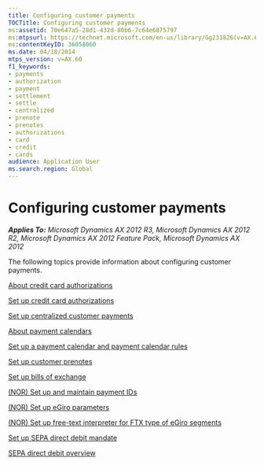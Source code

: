 ```yaml
---
title: Configuring customer payments
TOCTitle: Configuring customer payments
ms:assetid: 70e647a5-28d1-432d-80b6-7c64e6875797
ms:mtpsurl: https://technet.microsoft.com/en-us/library/Gg231826(v=AX.60)
ms:contentKeyID: 36058060
ms.date: 04/18/2014
mtps_version: v=AX.60
f1_keywords:
- payments
- authorization
- payment
- settlement
- settle
- centralized
- prenote
- prenotes
- authorizations
- card
- credit
- cards
audience: Application User
ms.search.region: Global
---
```


# Configuring customer payments 


_**Applies To:** Microsoft Dynamics AX 2012 R3, Microsoft Dynamics AX 2012 R2, Microsoft Dynamics AX 2012 Feature Pack, Microsoft Dynamics AX 2012_

The following topics provide information about configuring customer payments.

[About credit card authorizations](about-credit-card-authorizations.md)

[Set up credit card authorizations](set-up-credit-card-authorizations.md)

[Set up centralized customer payments](set-up-centralized-customer-payments.md)

[About payment calendars](about-payment-calendars.md)

[Set up a payment calendar and payment calendar rules](set-up-a-payment-calendar-and-payment-calendar-rules.md)

[Set up customer prenotes](set-up-customer-prenotes.md)

[Set up bills of exchange](set-up-bills-of-exchange.md)

[(NOR) Set up and maintain payment IDs](nor-set-up-and-maintain-payment-ids.md)

[(NOR) Set up eGiro parameters](nor-set-up-egiro-parameters.md)

[(NOR) Set up free-text interpreter for FTX type of eGiro segments](nor-set-up-free-text-interpreter-for-ftx-type-of-egiro-segments.md)

[Set up SEPA direct debit mandate](set-up-sepa-direct-debit-mandate.md)

[SEPA direct debit overview](sepa-direct-debit-overview.md)

  


